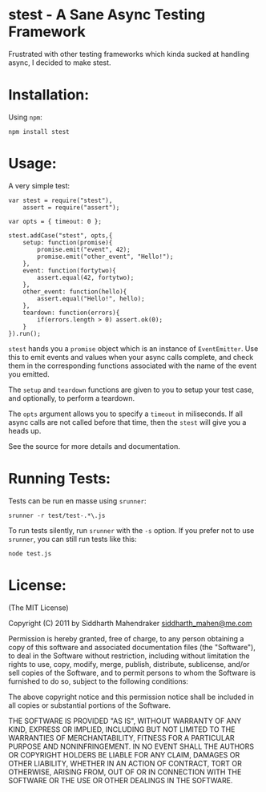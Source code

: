 # stest - A Sane Async Testing Framework

Frustrated with other testing frameworks which 
kinda sucked at handling async, I decided to make
stest.

# Installation:

Using `npm`:

	npm install stest

# Usage:

A very simple test:

	var stest = require("stest"),
		assert = require("assert");

	var opts = { timeout: 0 };

	stest.addCase("stest", opts,{
		setup: function(promise){
			promise.emit("event", 42);
			promise.emit("other_event", "Hello!");
		},
		event: function(fortytwo){
			assert.equal(42, fortytwo);
		},
		other_event: function(hello){
			assert.equal("Hello!", hello);
		},
		teardown: function(errors){
			if(errors.length > 0) assert.ok(0);
		}
	}).run();

`stest` hands you a `promise` object which is an instance
of `EventEmitter`. Use this to emit events and values
when your async calls complete, and check them in the
corresponding functions associated with the name of the
event you emitted.

The `setup` and `teardown` functions are given to you
to setup your test case, and optionally, to perform 
a teardown.

The `opts` argument allows you to specify a `timeout`
in miliseconds. If all async calls are not called 
before that time, then the `stest` will give you a heads up.

See the source for more details and documentation.

# Running Tests:

Tests can be run en masse using `srunner`:

	srunner -r test/test-.*\.js

To run tests silently, run `srunner` with the `-s` 
option. If you prefer not to use `srunner`, you can 
still run tests like this:

	node test.js

# License:

(The MIT License)

Copyright (C) 2011 by Siddharth Mahendraker <siddharth_mahen@me.com>

Permission is hereby granted, free of charge, to any person obtaining a copy
of this software and associated documentation files (the "Software"), to deal
in the Software without restriction, including without limitation the rights
to use, copy, modify, merge, publish, distribute, sublicense, and/or sell
copies of the Software, and to permit persons to whom the Software is
furnished to do so, subject to the following conditions:

The above copyright notice and this permission notice shall be included in
all copies or substantial portions of the Software.

THE SOFTWARE IS PROVIDED "AS IS", WITHOUT WARRANTY OF ANY KIND, EXPRESS OR
IMPLIED, INCLUDING BUT NOT LIMITED TO THE WARRANTIES OF MERCHANTABILITY,
FITNESS FOR A PARTICULAR PURPOSE AND NONINFRINGEMENT. IN NO EVENT SHALL THE
AUTHORS OR COPYRIGHT HOLDERS BE LIABLE FOR ANY CLAIM, DAMAGES OR OTHER
LIABILITY, WHETHER IN AN ACTION OF CONTRACT, TORT OR OTHERWISE, ARISING FROM,
OUT OF OR IN CONNECTION WITH THE SOFTWARE OR THE USE OR OTHER DEALINGS IN
THE SOFTWARE.
